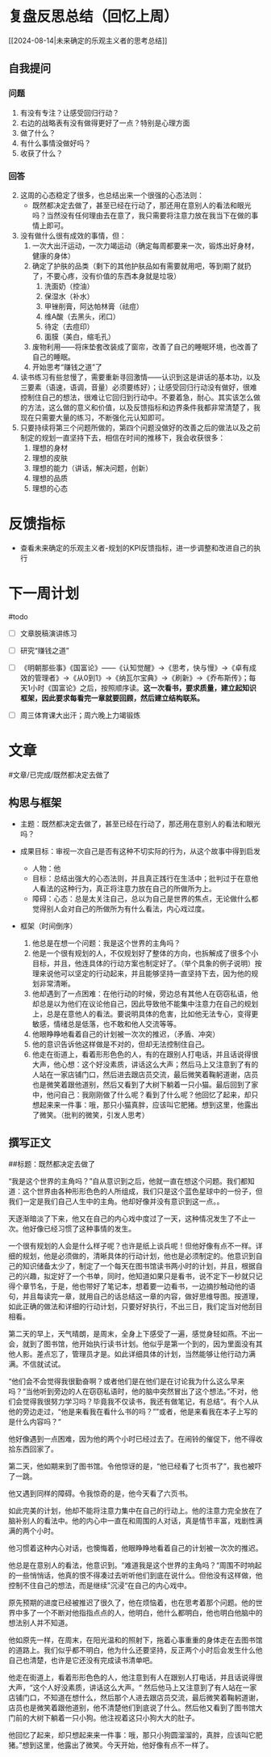 # 复盘反思总结（回忆上周）

[[2024-08-14|未来确定的乐观主义者的思考总结]] 

## 自我提问
### 问题

1. 有没有专注？让感受回归行动？
2. 右边的战略表有没有做得更好了一点？特别是心理方面
3. 做了什么？
4. 有什么事情没做好吗？
5. 收获了什么？

### 回答

2. 这周的心态稳定了很多，也总结出来一个很强的心态法则：
	- 既然都决定去做了，甚至已经在行动了，那还用在意别人的看法和眼光吗？当然没有任何理由去在意了，我只需要将注意力放在我当下在做的事情上即可。
3. 没有做什么很有成效的事情，但：
	1. 一次大出汗运动，一次力竭运动（确定每周都要来一次，锻炼出好身材，健康的身体）
	2. 确定了护肤的品类（剩下的其他护肤品如有需要就用吧，等到期了就扔了，不要心疼，没有价值的东西本身就是垃圾）
		1. 洗面奶（控油）
		2. 保湿水（补水）
		3. 甲锉削膏，阿达帕林膏（祛痘）
		4. 维A酸（去黑头，闭口）
		5. 待定（去痘印）
		6. 面膜（美白，缩毛孔）
	3. 废物利用——将床垫套改装成了窗帘，改善了自己的睡眠环境，也改善了自己的睡眠。
	4. 开始思考“赚钱之道”了
4. 读书练习有些怠慢了，需要重新寻回激情——认识到这是讲话的基本功，以及三要素（语速，语调，音量）必须要练好）；让感受回归行动没有做好，很难控制住自己的想法，很难让它回归到行动中。不要着急，耐心。其实该怎么做的方法，这么做的意义和价值，以及反馈指标和边界条件我都非常清楚了，我现在只需要大量的练习，不断强化元认知即可。
5. 只要持续将第三个问题所做的，第四个问题没做好的改善之后的做法以及之前制定的规划一直坚持下去，相信在时间的推移下，我会收获很多：
	1. 理想的身材
	2. 理想的皮肤
	3. 理想的能力（讲话，解决问题，创新）
	4. 理想的品质
	5. 理想的心态

# 反馈指标

- 查看未来确定的乐观主义者-规划的KPI反馈指标，进一步调整和改进自己的执行

# 下一周计划
#todo 

- [ ] 文章脱稿演讲练习
- [ ]  研究“赚钱之道”
- [ ] 《明朝那些事》《国富论》——《认知觉醒》->《思考，快与慢》->《卓有成效的管理者》->《从0到1》->《纳瓦尔宝典》->《刷新》->《乔布斯传》；每天1小时《国富论》之后，按照顺序读。**这一次看书，要求质量，建立起知识框架，因此要求每看完一章就要回顾，然后建立结构联系。** 
- [ ] 周三体育课大出汗；周六晚上力竭锻炼


# 文章
#文章/已完成/既然都决定去做了
## 构思与框架

- 主题：既然都决定去做了，甚至已经在行动了，那还用在意别人的看法和眼光吗？
- 成果目标：审视一次自己是否有这种不切实际的行为，从这个故事中得到启发
	- 人物：他
	- 目标：总结出强大的心态法则，并且真正践行在生活中；批判过于在意他人看法的这种行为，真正将注意力放在自己的所做所为上。
	- 障碍：心态：总是太关注自己，总以为自己是世界的焦点，无论做什么都觉得别人会对自己的所做所为有什么看法，内心戏过度。

- 框架（时间倒序）
	1. 他总是在想一个问题：我是这个世界的主角吗？
	2. 他是一个很有规划的人，不仅规划好了整体的方向，也拆解成了很多个小目标，并且，他连具体的行动方案也制定好了。（举个具象的例子说明）按理来说他可以坚定的行动起来，并且能够坚持一直坚持下去，因为他的规划非常清晰。
	3. 他却遇到了一点困难：在他行动的时候，旁边总有其他人在窃窃私语，他却总是以为他们在议论他自己，因此导致他不能集中注意力在自己的规划上，总是在意他人的看法。要说明具体的危害，比如他无法专心，变得更敏感，情绪总是低落，也不敢和他人交流等等。
	4. 他眼睁睁地看着自己的计划被一次次的推迟，（矛盾、冲突）
	5. 他的意识告诉他这样做是不对的，但却无法控制住自己。
	6. 他走在街道上，看着形形色色的人，有的在跟别人打电话，并且话说得很大声，他心想：这个好没素质，讲话这么大声；然后马上又注意到了有的人站在一家店铺门口，然后进去跟店员交流，最后微笑着鞠躬道谢，店员也是微笑着跟他道别，然后又看到了大树下躺着一只小猫。最后回到了家中，他问自己：我刚刚做了什么呢？看到了什么呢？他回忆了起来，却只想起来来一件事：哦，那只小猫真胖，应该叫它肥猪。想到这里，他露出了微笑。（批判的微笑，引发人思考）

## 撰写正文

##标题：既然都决定去做了

“我是这个世界的主角吗？”自从意识到之后，他就一直在想这个问题。我们都知道：这个世界由各种形形色色的人所组成，我们只是这个蓝色星球中的一份子，但我们一定是我们自己人生中的主角。他却好像并没有意识到这一点。。

天逐渐暗淡了下来，他又在自己的内心戏中度过了一天，这种情况发生了不止一次。他好像已经习惯了这种事情的发生。

一个很有规划的人会是什么样子呢？也许是纸上谈兵呢！但他好像有点不一样。详细的规划，他是必须做的，清晰具体的行动计划，他也是必须制定的。他意识到自己的知识储备太少了，制定了一个每天在图书馆读书两小时的计划，并且，根据自己的兴趣，拟定好了一个书单，同时，他知道如果只是看书，说不定下一秒就只记得个章节名，于是，他也带好了笔记本，想着要一边看书，一边摘抄触动他的语句，并且每读完一章，就用自己的话总结这一章的内容，做好思维导图。按道理，如此正确的做法和详细的行动计划，只要好好执行，不出三日，我们定当对他刮目相看。

第二天的早上，天气晴朗，是周末，全身上下感受了一遍，感觉身轻如燕。不出一会，就到了图书馆，他开始执行读书计划。他似乎是第一个到的，因为里面没有其他人影。差点忘了，管理员才是。如此详细具体的计划，当然能够让他行动力满满。不信就试试。

“他们会不会觉得我很勤奋啊？或者他们是在他们是在讨论我为什么这么早来吗？“当他听到旁边的人在窃窃私语时，他的脑中突然冒出了这个想法。”不对，他们会觉得我很努力学习吗？毕竟我不仅读书，我还有做笔记，有总结“。有个人从他的旁边走过，“他是来看我在看什么书的吗？””或者，他是来看我在本子上写的是什么内容吗？“

他好像遇到一点困难，因为他的两个小时已经过去了。在闹铃的催促下，他不得收拾东西回家了。

第二天，他如期来到了图书馆。令他惊讶的是，“他已经看了七页书了”，我也被吓了一跳。

他又遇到同样的障碍。令我惊奇的是，他今天看了六页书。

如此完美的计划，他却不能将注意力集中在自己的行动上。他的注意力完全放在了脑补别人的看法中。他的内心中一直在和周围的人对话，真是情节丰富，戏剧性满满的两个小时。

他习惯着这种内心对话，也懊悔着，他眼睁睁地看着自己的计划被一次次的推迟。

他总是在意别人的看法，他意识到。“难道我是这个世界的主角吗？“周围不时响起的一些悄悄话，他真的恨不得凑过去听听他们到底在说什么。但他没有这样做，他控制不住自己的想法，而是继续”沉浸“在自己的内心戏中。

原先预期的进度已经被推迟了很久了，他在烦恼着，也在思考着那个问题。他的世界中多了一个不断对他指指点点的人，他明白，他什么都明白，他也明白他脑中的想法别人并不知道。

他如原先一样，在周末，在阳光温和的照射下，拖着心事重重的身体走在去图书馆的道路上。我们似乎都不明白，他为什么还要坚持，反正两个小时后会发生什么他自己也清楚，也许是它还没有完成读书清单吧。

 他走在街道上，看着形形色色的人，他注意到有人在跟别人打电话，并且话说得很大声，“这个人好没素质，讲话这么大声。“ 然后他马上又注意到了有人站在一家店铺门口，不知道在想什么，然后那个人进去跟店员交流，最后微笑着鞠躬道谢，店员也是微笑着跟他道别，他不清楚他们到底说了什么。然后他又看到了图书馆大门前的大树下躺着一只小狗。他注视着这只小狗大大的肚子。
 
 他回忆了起来，却只想起来来一件事：哦，那只小狗圆溜溜的，真胖，应该叫它肥猪。”想到这里，他露出了微笑。今天开始，他好像有点不一样了。










